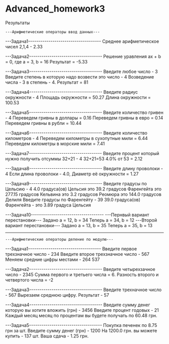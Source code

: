 # Advanced_homework3

Результаты

	---Арифметические операторы ввод данных---

---Задача1------------------------------------
Среднее арифметическое чисел 2,1,4 - 2.33

---Задача2------------------------------------
Решение уравления ax + b = 0, где a = 3, b = 16 Результат = -5.33

---Задача3------------------------------------
Введите любое число - 3
Введите степень в которую надо возвести это число - 4
Возведение числа - 3 в степень - 4. Результат = 81

---Задача4------------------------------------
Введите радиус окружности - 4
Площадь окружности = 50.27
Длина окружности = 100.53

---Задача5------------------------------------
Введите количество гривен - 4
Переведем гривны в доллары = 0.16
Переведем гривны в евро = 0.14
Переведем гривны в рубли = 10.44

---Задача6------------------------------------
Введите количество километров - 4
Переведем километры в сухопутные мили = 6.44
Переведем километры в морские мили = 7.41

---Задача7------------------------------------
Введите процент который нужно получить отсуммы 32+21 - 4
32+21=53   4.0% от 53 = 2.12

---Задача8------------------------------------
Введите длину проволоки - 4
Если длина проволоки - 4.0, Диаметр её окружности = 1.27

---Задача9------------------------------------
Введите градусы по Цельсию - 4
4.0 градуса(ов) Цельсия 
это 39.2 градусов Фаренгейта
это 277.15 градусов Кельвина
это 3.2 градусов Реомюра
это 144.0 градусов Делиля
Введите градусы по Фаренгейту - 39
39.0 градуса(ов) Фаренгейта - это 3.89 градуса Цельсия

---Задача10------------------------------------
---Пернвый вариант перестановки---
Задано a = 12, b = 34
Теперь a = 34, b = 12
---Второй вариант перестановки---
Задано a = 13, b = 35
Теперь a = 35, b = 13

---------------------------------------


	---Арифметические операторы деление по модулю---

---Задача1------------------------------------
Введите первое трехзначное число - 234
Введите второе трехзначное число - 567
Меняем средние цифры местами - 264 537

---Задача2------------------------------------
Введите четырехзачное число - 2345
Сумма первого и третьего числа = 6. Разность второго и четвертого числа = -2

---Задача3------------------------------------
Введите трехначное число - 567
Вырезаем среднюю цифру. Результат - 57

---Задача4------------------------------------
Введите сумму денег которую вы хотите вложить (грн) - 3456
Введите процент годовых - 21
Каждый месяц месяц по процентам вы будете получать по 60.48 грн.

---Задача5------------------------------------
Покупка печенек по 8.75 грн за шт. Введите сумму денег (грн) - 1200
На 1200.0 грн. вы можете купить - 137 шт.
Ваша сдача - 1.25 грн.
